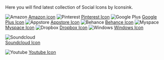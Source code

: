 Here you will find latest collection of Social Icons by Iconsink.

<img src="https://media.iconsink.com/g_images/amazon-4021.jpg" alt="Amazon">
<a href="https://www.iconsink.com/icon/amazon-4021">Amazon icon</a>

<img src="https://media.iconsink.com/g_images/pinterest-4025.jpg" alt="Pinterest">
<a href="https://www.iconsink.com/icon/pinterest-4025">Pinterest Icon</a>

<img src="https://media.iconsink.com/g_images/google-plus-4029.jpg" alt="Google Plus">
<a href="https://www.iconsink.com/icon/google-plus-4029">Google Plus Icon</a>

<img src="https://media.iconsink.com/g_images/appstore-4031.jpg" alt="Appstore">
<a href="https://www.iconsink.com/icon/appstore-4031">Appstore Icon</a>

<img src="https://media.iconsink.com/g_images/behance-4035.jpg" alt="Behance">
<a href="https://www.iconsink.com/icon/behance-4035">Behance Icon</a>

<img src="https://media.iconsink.com/g_images/myspace-4036.jpg" alt="Myspace">
<a href="https://www.iconsink.com/icon/myspace-4036">Myspace Icon</a>

<img src="https://media.iconsink.com/g_images/dropbox-4041.jpg" alt="Dropbox">
<a href="https://www.iconsink.com/icon/dropbox-4041">Dropbox Icon</a>

<img src="https://media.iconsink.com/g_images/windows-4042.jpg" alt="Windows">
<a href="https://www.iconsink.com/icon/windows-4042">Windows Icon</a>

<img src="https://media.iconsink.com/og_images/soundcloud-4046.png" alt="Soundcloud"><br/>
<a href="https://www.iconsink.com/icon/soundcloud-4046">Soundcloud Icon</a>

<img src="https://media.iconsink.com/g_images/youtube-4050.jpg" alt="Youtube">
<a href="https://www.iconsink.com/icon/youtube-4050">Youtube Icon</a>

